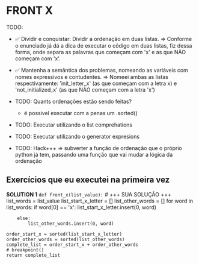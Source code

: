 # FRONT X

TODO:

* ✅ Dividir e conquistar: Dividir a ordenação em duas listas.
    => Conforme o enunciado já dá a dica de executar o código em duas listas, fiz dessa forma, onde separa as palavras que começam com 'x' e as que NÃO começam com 'x'.

* ✅ Mantenha a semântica dos problemas, nomeando as variáveis com nomes expressivos e contudentes.
    => Nomeei ambas as listas respectivamente: 'init_letter_x' (as que começam com a letra x) e 'not_initialized_x' (as que NÃO começam com a letra 'x')

* TODO: Quants ordenações estão sendo feitas?
  * é possivel executar com a penas um .sorted()

* TODO: Executar utilizando o list comprehations

* TODO: Executar utilizando o generator expresions

* TODO: Hack+++ => subverter a função de ordenação que o próprio python já tem, passando uma função que vai mudar a lógica da ordenação

## Exercícios que eu executei na primeira vez

__SOLUTION 1__
`def front_x(list_value):`
    # +++ SUA SOLUÇÃO +++
    list_words = list_value
    list_start_x_letter = []
    list_other_words = []
    for word in list_words:
        if word[0] == 'x':
            list_start_x_letter.insert(0, word)

        else:
            list_other_words.insert(0, word)

    order_start_x = sorted(list_start_x_letter)
    order_other_words = sorted(list_other_words)
    complete_list = order_start_x + order_other_words
    # breakpoint()
    return complete_list
